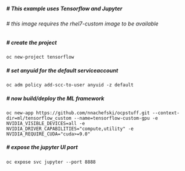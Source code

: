 ##### # This example uses Tensorflow and Jupyter
###### # this image requires the rhel7-custom image to be available 
##### # create the project
```
oc new-project tensorflow
```
##### # set anyuid for the default serviceaccount
```
oc adm policy add-scc-to-user anyuid -z default
```
##### # now build/deploy the ML framework
```
oc new-app https://github.com/nnachefski/ocpstuff.git --context-dir=ml/tensorflow_custom --name=tensorflow-custom-gpu -e NVIDIA_VISIBLE_DEVICES=all -e NVIDIA_DRIVER_CAPABILITIES="compute,utility" -e NVIDIA_REQUIRE_CUDA="cuda>=9.0"
```
##### # expose the jupyter UI port
```
oc expose svc jupyter --port 8888
```